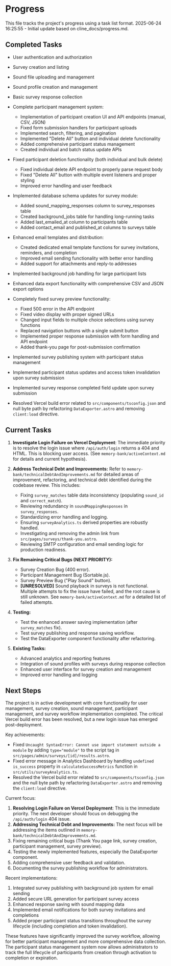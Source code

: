 # Progress

This file tracks the project's progress using a task list format.
2025-06-24 16:25:55 - Initial update based on cline_docs/progress.md.

## Completed Tasks

- User authentication and authorization
- Survey creation and listing
- Sound file uploading and management
- Sound profile creation and management
- Basic survey response collection
- Complete participant management system:
  - Implementation of participant creation UI and API endpoints (manual, CSV, JSON)
  - Fixed form submission handlers for participant uploads
  - Implemented search, filtering, and pagination
  - Implemented "Delete All" button and individual delete functionality
  - Added comprehensive participant status management
  - Created individual and batch status update APIs
- Fixed participant deletion functionality (both individual and bulk delete)
  - Fixed individual delete API endpoint to properly parse request body
  - Fixed "Delete All" button with multiple event listeners and proper styling
  - Improved error handling and user feedback
- Implemented database schema updates for survey module:
  - Added sound_mapping_responses column to survey_responses table
  - Created background_jobs table for handling long-running tasks
  - Added last_emailed_at column to participants table
  - Added contact_email and published_at columns to surveys table
- Enhanced email templates and distribution:
  - Created dedicated email template functions for survey invitations, reminders, and completion
  - Improved email sending functionality with better error handling
  - Added support for attachments and reply-to addresses
- Implemented background job handling for large participant lists
- Enhanced data export functionality with comprehensive CSV and JSON export options
- Completely fixed survey preview functionality:
  - Fixed 500 error in the API endpoint
  - Fixed video display with proper signed URLs
  - Changed input fields to multiple choice selections using survey functions
  - Replaced navigation buttons with a single submit button
  - Implemented proper response submission with form handling and API endpoint
  - Added thank-you page for post-submission confirmation
- Implemented survey publishing system with participant status management
- Implemented participant status updates and access token invalidation upon survey submission
- Implemented survey response completed field update upon survey submission

- Resolved Vercel build error related to `src/components/tsconfig.json` and null byte path by refactoring `DataExporter.astro` and removing `client:load` directive.

## Current Tasks

1.  **Investigate Login Failure on Vercel Deployment**: The immediate priority is to resolve the login issue where `/api/auth/login` returns a 404 and HTML. This is blocking user access. (See `memory-bank/activeContext.md` for details and current hypothesis).

2.  **Address Technical Debt and Improvements:** Refer to `memory-bank/technicalDebtAndImprovements.md` for detailed areas of improvement, refactoring, and technical debt identified during the codebase review. This includes:
    *   Fixing `survey_matches` table data inconsistency (populating `sound_id` and `correct_match`).
    *   Reviewing redundancy in `soundMappingResponses` in `survey_responses`.
    *   Standardizing error handling and logging.
    *   Ensuring `surveyAnalytics.ts` derived properties are robustly handled.
    *   Investigating and removing the admin link from `src/pages/surveys/thank-you.astro`.
    *   Reviewing SMTP configuration and email sending logic for production readiness.

3.  **Fix Remaining Critical Bugs (NEXT PRIORITY):**
    *   Survey Creation Bug (400 error).
    *   Participant Management Bug (Sortable.js).
    *   Survey Preview Bug ("Play Sound" button).
    *   **[UNRESOLVED]** Sound playback in surveys is not functional. Multiple attempts to fix the issue have failed, and the root cause is still unknown. See `memory-bank/activeContext.md` for a detailed list of failed attempts.

4.  **Testing:**
    *   Test the enhanced answer saving implementation (after `survey_matches` fix).
    *   Test survey publishing and response saving workflow.
    *   Test the DataExporter component functionality after refactoring.

5.  **Existing Tasks:**
    *   Advanced analytics and reporting features
    *   Integration of sound profiles with surveys during response collection
    *   Enhanced user interface for survey creation and management
    *   Improved error handling and logging

## Next Steps

The project is in active development with core functionality for user management, survey creation, sound management, participant management, and survey workflow implementation completed. The critical Vercel build error has been resolved, but a new login issue has emerged post-deployment.

Key achievements:
- Fixed `Uncaught SyntaxError: Cannot use import statement outside a module` by adding `type="module"` to the script tag in `src/pages/admin/surveys/[id]/results.astro`.
- Fixed error message in Analytics Dashboard by handling `undefined` `is_success` property in `calculateSuccessMetrics` function in `src/utils/surveyAnalytics.ts`.
- Resolved the Vercel build error related to `src/components/tsconfig.json` and the null byte path by refactoring `DataExporter.astro` and removing the `client:load` directive.

Current focus:
1.  **Resolving Login Failure on Vercel Deployment**: This is the immediate priority. The next developer should focus on debugging the `/api/auth/login` 404 issue.
2.  **Addressing Technical Debt and Improvements:** The next focus will be addressing the items outlined in `memory-bank/technicalDebtAndImprovements.md`.
3.  Fixing remaining critical bugs (Thank You page link, survey creation, participant management, survey preview).
4.  Testing the newly implemented features, especially the DataExporter component.
5.  Adding comprehensive user feedback and validation.
6.  Documenting the survey publishing workflow for administrators.

Recent implementations:
1. Integrated survey publishing with background job system for email sending
2. Added secure URL generation for participant survey access
3. Enhanced response saving with sound mapping data
4. Implemented email notifications for both survey invitations and completions
5. Added proper participant status transitions throughout the survey lifecycle (including completion and token invalidation).

These features have significantly improved the survey workflow, allowing for better participant management and more comprehensive data collection. The participant status management system now allows administrators to track the full lifecycle of participants from creation through activation to completion or expiration.